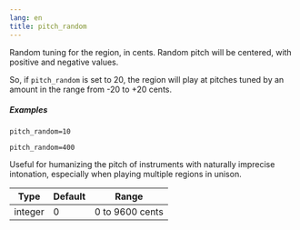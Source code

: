 ```yaml
---
lang: en
title: pitch_random
---
```

Random tuning for the region, in cents. Random pitch will be centered, with
positive and negative values.

So, if `pitch_random` is set to 20, the region will play at pitches tuned by
an amount in the range from -20 to +20 cents.

##### Examples

```
pitch_random=10

pitch_random=400
```

Useful for humanizing the pitch of instruments with naturally imprecise
intonation, especially when playing multiple regions in unison.

| Type    | Default | Range           |
| ---     | ---     | ---             |
| integer | 0       | 0 to 9600 cents |
